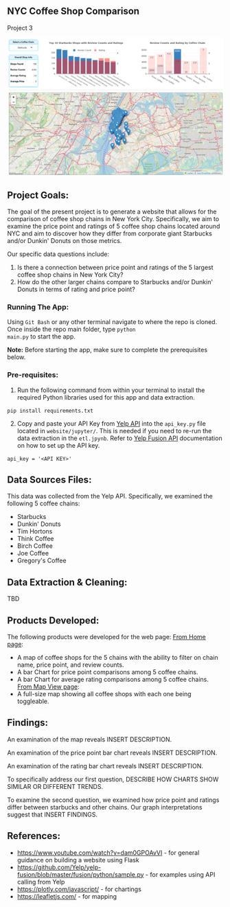 ## NYC Coffee Shop Comparison
Project 3

![Alt text](screenshots/home-view.png)

## Project Goals:
The goal of the present project is to generate a website that allows for the comparison of coffee shop chains in New York City. Specifically, we aim to examine the price point and ratings of 5 coffee shop chains located around NYC and aim to discover how they differ from corporate giant Starbucks and/or Dunkin' Donuts on those metrics.

Our specific data questions include:
1. Is there a connection between price point and ratings of the 5 largest coffee shop chains in New York City?
2. How do the other larger chains compare to Starbucks and/or Dunkin' Donuts in terms of rating and price point?

### Running The App:
Using <code>Git Bash</code> or any other terminal navigate to where the repo is cloned. Once inside the repo main folder, type <code>python main.py</code> to start the app.

<b>Note:</b> Before starting the app, make sure to complete the prerequisites below.

### Pre-requisites:
1) Run the following command from within your terminal to install the required Python libraries used for this app and data extraction.
```
pip install requirements.txt
```  
2) Copy and paste your API Key from <a href="https://www.yelp.com/developers/v3/manage_app">Yelp API</a> into the <code>api_key.py</code> file located in <code>website/jupyter/</code>. This is needed if you need to re-run the data extraction in the <code>etl.jpynb</code>.
   Refer to <a href="https://docs.developer.yelp.com/docs/fusion-intro">Yelp Fusion API</a> documentation on how to set up the API key.
```
api_key = '<API KEY>'
``` 

## Data Sources Files:
This data was collected from the Yelp API. Specifically, we examined the following 5 coffee chains:
- Starbucks
- Dunkin' Donuts
- Tim Hortons
- Think Coffee
- Birch Coffee
- Joe Coffee
- Gregory's Coffee

## Data Extraction & Cleaning: 
TBD

## Products Developed:
The following products were developed for the web page:
<u>From Home page</u>:
- A map of coffee shops for the 5 chains with the ability to filter on chain name, price point, 
and review counts. 
- A bar Chart for price point comparisons among 5 coffee chains.
- A bar Chart for average rating comparisons among 5 coffee chains.
<u>From Map View page</u>:
- A full-size map showing all coffee shops with each one being toggleable.

## Findings:
An examination of the map reveals INSERT DESCRIPTION.

An examination of the price point bar chart reveals INSERT DESCRIPTION.

An examination of the rating bar chart reveals INSERT DESCRIPTION.

To specifically address our first question, DESCRIBE HOW CHARTS SHOW SIMILAR OR DIFFERENT TRENDS.

To examine the second question, we examined how price point and ratings differ between starbucks and other chains. Our graph interpretations suggest that INSERT FINDINGS.

## References:
- https://www.youtube.com/watch?v=dam0GPOAvVI - for general guidance on building a website using Flask
- https://github.com/Yelp/yelp-fusion/blob/master/fusion/python/sample.py - for examples using API calling from Yelp
- https://plotly.com/javascript/ - for chartings
- https://leafletjs.com/ - for mapping
